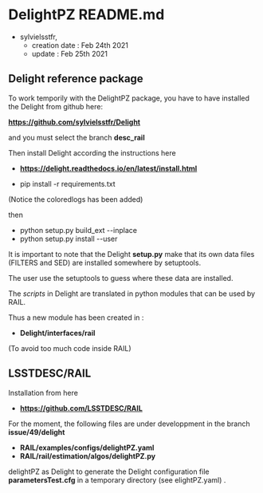 # DelightPZ README.md

- sylvielsstfr, 
  - creation date : Feb 24th 2021
  - update : Feb 25th 2021

## Delight reference package

To work temporily with the DelightPZ package,
you have to have installed the Delight
from github here:

**https://github.com/sylvielsstfr/Delight**


and you must select the branch **desc_rail**

Then install Delight according the instructions here

- **https://delight.readthedocs.io/en/latest/install.html**

- pip install -r requirements.txt

(Notice the coloredlogs has been added)

then

- python setup.py build_ext --inplace
- python setup.py install --user



It is important to note that the Delight **setup.py** make that its own data files 
(FILTERS and SED) are installed somewhere by setuptools.

The user use the setuptools to guess where these data are installed.

The *scripts* in Delight are translated in python modules that can be used by RAIL.

Thus a new module has been created in :

- **Delight/interfaces/rail**

(To avoid too much code inside RAIL)

## LSSTDESC/RAIL

Installation from here 
- **https://github.com/LSSTDESC/RAIL**


For the moment, the following files are under developpment in the branch **issue/49/delight**

- **RAIL/examples/configs/delightPZ.yaml**
- **RAIL/rail/estimation/algos/delightPZ.py**



delightPZ as Delight to generate the Delight 
configuration file **parametersTest.cfg**
in a temporary directory (see elightPZ.yaml) .






